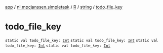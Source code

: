 [app](../../../index.md) / [nl.mpcjanssen.simpletask](../../index.md) / [R](../index.md) / [string](index.md) / [todo_file_key](.)

# todo_file_key

`static val todo_file_key: `[`Int`](https://kotlinlang.org/api/latest/jvm/stdlib/kotlin/-int/index.html)
`static val todo_file_key: `[`Int`](https://kotlinlang.org/api/latest/jvm/stdlib/kotlin/-int/index.html)
`static val todo_file_key: `[`Int`](https://kotlinlang.org/api/latest/jvm/stdlib/kotlin/-int/index.html)
`static val todo_file_key: `[`Int`](https://kotlinlang.org/api/latest/jvm/stdlib/kotlin/-int/index.html)